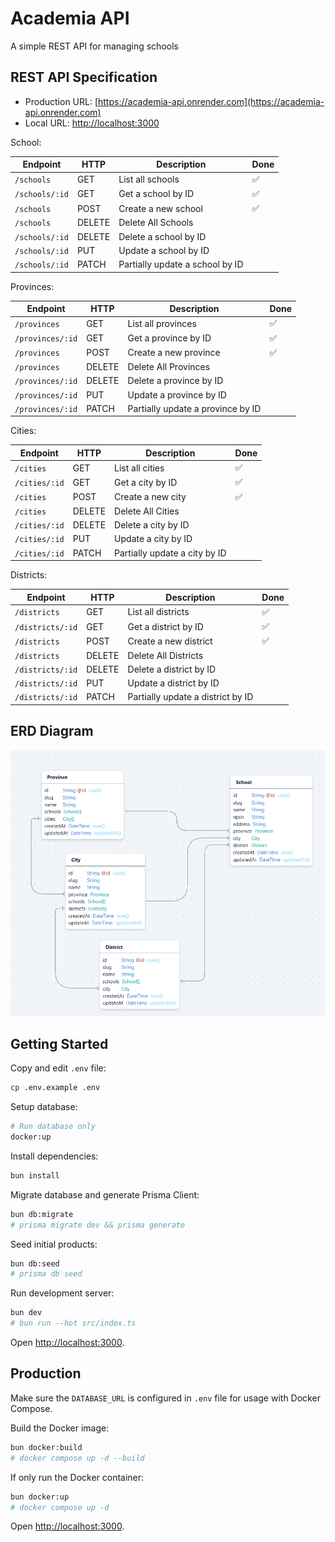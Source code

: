 # Academia API

A simple REST API for managing schools

## REST API Specification

- Production URL: [https://academia-api.onrender.com](https://academia-api.onrender.com)
- Local URL: [http://localhost:3000](http://localhost:3000)

School:

| Endpoint       | HTTP   | Description                     | Done |
| -------------- | ------ | ------------------------------- | ---- |
| `/schools`     | GET    | List all schools                | ✅   |
| `/schools/:id` | GET    | Get a school by ID              | ✅   |
| `/schools`     | POST   | Create a new school             | ✅   |
| `/schools`     | DELETE | Delete All Schools              |      |
| `/schools/:id` | DELETE | Delete a school by ID           |      |
| `/schools/:id` | PUT    | Update a school by ID           |      |
| `/schools/:id` | PATCH  | Partially update a school by ID |      |

Provinces:

| Endpoint         | HTTP   | Description                       | Done |
| ---------------- | ------ | --------------------------------- | ---- |
| `/provinces`     | GET    | List all provinces                | ✅   |
| `/provinces/:id` | GET    | Get a province by ID              | ✅   |
| `/provinces`     | POST   | Create a new province             | ✅   |
| `/provinces`     | DELETE | Delete All Provinces              |      |
| `/provinces/:id` | DELETE | Delete a province by ID           |      |
| `/provinces/:id` | PUT    | Update a province by ID           |      |
| `/provinces/:id` | PATCH  | Partially update a province by ID |      |

Cities:

| Endpoint      | HTTP   | Description                   | Done |
| ------------- | ------ | ----------------------------- | ---- |
| `/cities`     | GET    | List all cities               | ✅   |
| `/cities/:id` | GET    | Get a city by ID              | ✅   |
| `/cities`     | POST   | Create a new city             | ✅   |
| `/cities`     | DELETE | Delete All Cities             |      |
| `/cities/:id` | DELETE | Delete a city by ID           |      |
| `/cities/:id` | PUT    | Update a city by ID           |      |
| `/cities/:id` | PATCH  | Partially update a city by ID |      |

Districts:

| Endpoint         | HTTP   | Description                       | Done |
| ---------------- | ------ | --------------------------------- | ---- |
| `/districts`     | GET    | List all districts                | ✅   |
| `/districts/:id` | GET    | Get a district by ID              | ✅   |
| `/districts`     | POST   | Create a new district             | ✅   |
| `/districts`     | DELETE | Delete All Districts              |      |
| `/districts/:id` | DELETE | Delete a district by ID           |      |
| `/districts/:id` | PUT    | Update a district by ID           |      |
| `/districts/:id` | PATCH  | Partially update a district by ID |      |

## ERD Diagram

![ERD Diagram](/public/erd.png)

## Getting Started

Copy and edit `.env` file:

```sh
cp .env.example .env
```

Setup database:

```sh
# Run database only
docker:up
```

Install dependencies:

```sh
bun install
```

Migrate database and generate Prisma Client:

```sh
bun db:migrate
# prisma migrate dev && prisma generate
```

Seed initial products:

```sh
bun db:seed
# prisma db seed
```

Run development server:

```sh
bun dev
# bun run --hot src/index.ts
```

Open <http://localhost:3000>.

## Production

Make sure the `DATABASE_URL` is configured in `.env` file for usage with Docker Compose.

Build the Docker image:

```sh
bun docker:build
# docker compose up -d --build
```

If only run the Docker container:

```sh
bun docker:up
# docker compose up -d
```

Open <http://localhost:3000>.
